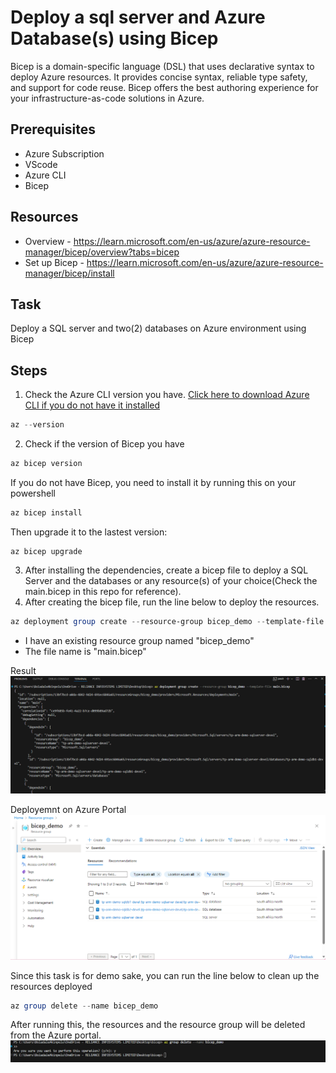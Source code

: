 # Deploy a sql server and Azure Database(s) using Bicep
Bicep is a domain-specific language (DSL) that uses declarative syntax to deploy Azure resources. It provides concise syntax, reliable type safety, and support for code reuse. Bicep offers the best authoring experience for your infrastructure-as-code solutions in Azure.

## Prerequisites
- Azure Subscription
- VScode
- Azure CLI
- Bicep
  
## Resources
- Overview - https://learn.microsoft.com/en-us/azure/azure-resource-manager/bicep/overview?tabs=bicep
- Set up Bicep - https://learn.microsoft.com/en-us/azure/azure-resource-manager/bicep/install
  
## Task
Deploy a SQL server and two(2) databases on Azure environment using Bicep

## Steps
1. Check the Azure CLI version you have. [Click here to download Azure CLI if you do not have it installed](https://learn.microsoft.com/en-us/cli/azure/install-azure-cli-windows?tabs=azure-cli)


```powershell
az --version
```

2. Check if the version of Bicep you have
```powershell
az bicep version
```
If you do not have Bicep, you need to install it by running this on your powershell

```powershell
az bicep install
```
Then upgrade it to the lastest version:

```
az bicep upgrade
```

3. After installing the dependencies, create a bicep file to deploy a SQL Server and the databases or any resource(s) of your choice(Check the main.bicep in this repo for reference). 
4. After creating the bicep file, run the line below to deploy the resources.
```powershell
az deployment group create --resource-group bicep_demo --template-file main.bicep
```
- I have an existing resource group named "bicep_demo"
- The file name is "main.bicep"

Result
![](Images/deploy.png)

Deployemnt on Azure Portal
![](Images/resources-deployed.png)

Since this task is for demo sake, you can run the line below to clean up the resources deployed
```powershell
az group delete --name bicep_demo
```
After running this, the resources and the resource group will be deleted from the Azure portal.
![](Images/delete-resources.png)
